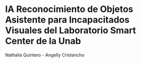# IA Reconocimiento de Objetos Asistente para Incapacitados Visuales del Laboratorio Smart Center de la Unab
Nathalia Quintero - Angelly Cristancho
